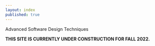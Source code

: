 ```yaml
---
layout: index
published: true
---
```


Advanced Software Design Techniques

__THIS SITE IS CURRENTLY UNDER CONSTRUCTION FOR FALL 2022.__
